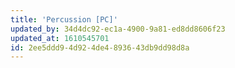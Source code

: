 ```yaml
---
title: 'Percussion [PC]'
updated_by: 34d4dc92-ec1a-4900-9a81-ed8dd8606f23
updated_at: 1610545701
id: 2ee5ddd9-4d92-4de4-8936-43db9dd98d8a
---
```

